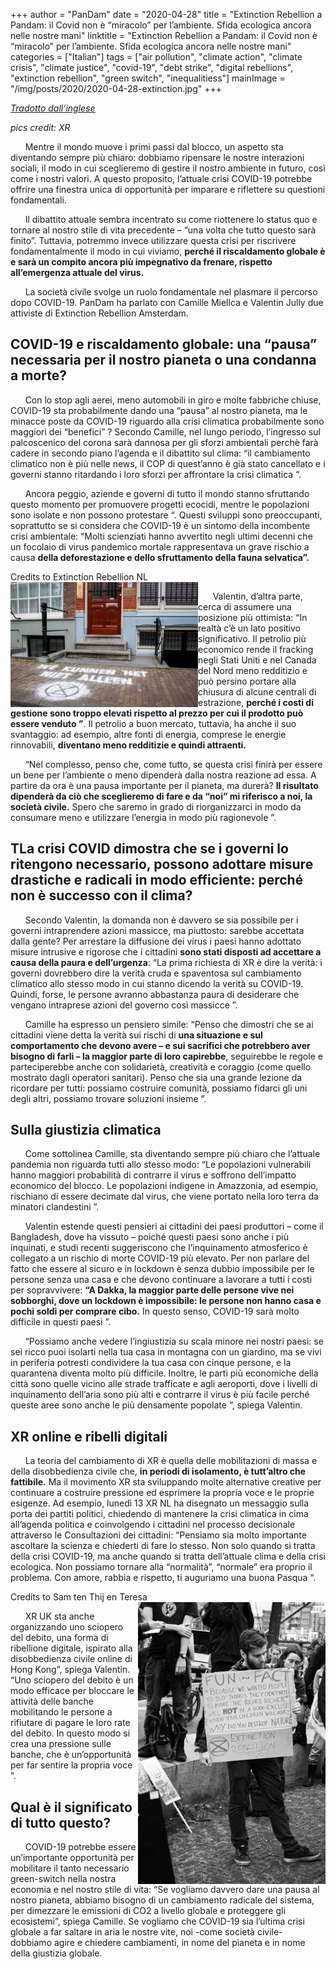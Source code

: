 +++
author = "PanDam"
date = "2020-04-28"
title = "Extinction Rebellion a Pandam: il Covid non è “miracolo” per l’ambiente. Sfida ecologica ancora nelle nostre mani"
linktitle = "Extinction Rebellion a Pandam: il Covid non è “miracolo” per l’ambiente. Sfida ecologica ancora nelle nostre mani"
categories = ["Italian"]
tags = ["air pollution", "climate action",
"climate crisis", "climate justice", "covid-19", "debt strike", "digital rebellions", "extinction rebellion", "green switch", "inequalitiess"]
mainImage = "/img/posts/2020/2020-04-28-extinction.jpg"
+++

_[Tradotto dall’inglese](../2020-04-28-extinction-en/)_

_pics credit: XR_

&nbsp;&nbsp;&nbsp;&nbsp;&nbsp;&nbsp;Mentre il mondo muove i primi passi dal blocco, un aspetto sta diventando sempre più chiaro: dobbiamo ripensare le nostre interazioni sociali, il modo in cui sceglieremo di gestire il nostro ambiente in futuro, così come i nostri valori. A questo proposito, l’attuale crisi COVID-19 potrebbe offrire una finestra unica di opportunità per imparare e riflettere su questioni fondamentali.

&nbsp;&nbsp;&nbsp;&nbsp;&nbsp;&nbsp;Il dibattito attuale sembra incentrato su come riottenere lo status quo e tornare al nostro stile di vita precedente – “una volta che tutto questo sarà finito”. Tuttavia, potremmo invece utilizzare questa crisi per riscrivere fondamentalmente il modo in cui viviamo, **perché il riscaldamento globale è e sarà un compito ancora più impegnativo da frenare, rispetto all’emergenza attuale del virus.**

&nbsp;&nbsp;&nbsp;&nbsp;&nbsp;&nbsp;La società civile svolge un ruolo fondamentale nel plasmare il percorso dopo COVID-19. PanDam ha parlato con Camille Miellca e Valentin Jully due attiviste di Extinction Rebellion Amsterdam.


## COVID-19 e riscaldamento globale: una “pausa” necessaria per il nostro pianeta o una condanna a morte?

&nbsp;&nbsp;&nbsp;&nbsp;&nbsp;&nbsp;Con lo stop agli aerei,  meno automobili in giro e molte fabbriche chiuse, COVID-19 sta probabilmente dando una “pausa” al nostro pianeta, ma le minacce poste da COVID-19 riguardo alla crisi climatica probabilmente sono maggiori dei “benefici” ? Secondo Camille, nel lungo periodo, l’ingresso sul palcoscenico del corona sarà dannosa per gli sforzi ambientali perchè farà cadere in secondo piano l’agenda e il dibattito sul clima: “il cambiamento climatico non è più nelle news, il COP di quest’anno è già stato cancellato e i governi stanno ritardando i loro sforzi per affrontare la crisi climatica “.

&nbsp;&nbsp;&nbsp;&nbsp;&nbsp;&nbsp;Ancora peggio, aziende e governi di tutto il mondo stanno sfruttando questo momento per promuovere progetti ecocidi, mentre le popolazioni sono isolate e non possono protestare “. Questi sviluppi sono preoccupanti, soprattutto se si considera che COVID-19 è un sintomo della incombente crisi ambientale: “Molti scienziati hanno avvertito negli ultimi decenni che un focolaio di virus pandemico mortale rappresentava un grave rischio a causa **della deforestazione e dello sfruttamento della fauna selvatica”.**

<label style="text-align: left;">Credits to Extinction Rebellion NL</br></label>
<img alt="" align="left" src="/img/posts/2020/2020-04-28-extinction-3.jpg" width="300px">

&nbsp;&nbsp;&nbsp;&nbsp;&nbsp;&nbsp;Valentin, d’altra parte, cerca di assumere una posizione più ottimista: “In realtà c’è un lato positivo significativo. Il petrolio più economico rende il fracking negli Stati Uniti e nel Canada del Nord meno redditizio e può persino portare alla chiusura di alcune centrali di estrazione, **perché i costi di gestione sono troppo elevati rispetto al prezzo per cui il prodotto può essere venduto ”**. Il petrolio a buon mercato, tuttavia, ha anche il suo svantaggio: ad esempio, altre fonti di energia, comprese le energie rinnovabili, **diventano meno redditizie e quindi attraenti.**

&nbsp;&nbsp;&nbsp;&nbsp;&nbsp;&nbsp;“Nel complesso, penso che, come tutto, se questa crisi finirà per essere un bene per l’ambiente o meno dipenderà dalla nostra reazione ad essa. A partire da ora è una pausa importante per il pianeta, ma durerà? **Il risultato dipenderà da ciò che sceglieremo di fare e da “noi” mi riferisco a noi, la società civile.** Spero che saremo in grado di riorganizzarci in modo da consumare meno e utilizzare l’energia in modo più ragionevole ”.



## TLa crisi COVID dimostra che se i governi lo ritengono necessario, possono adottare misure drastiche e radicali in modo efficiente: perché non è successo con il clima?

&nbsp;&nbsp;&nbsp;&nbsp;&nbsp;&nbsp;Secondo Valentin, la domanda non è davvero se sia possibile per i governi intraprendere azioni massicce, ma piuttosto: sarebbe accettata dalla gente? Per arrestare la diffusione dei virus i paesi hanno adottato misure intrusive e rigorose che i cittadini **sono stati disposti ad accettare a causa della paura e dell’urgenza**: “La prima richiesta di XR è dire la verità: i governi dovrebbero dire la verità cruda e spaventosa sul cambiamento climatico allo stesso modo in cui stanno dicendo la verità su COVID-19. Quindi, forse, le persone avranno abbastanza paura di desiderare che vengano intraprese azioni del governo così massicce ”.

&nbsp;&nbsp;&nbsp;&nbsp;&nbsp;&nbsp;Camille ha espresso un pensiero simile: “Penso che dimostri che se ai cittadini viene detta la verità sui rischi di **una situazione e sul comportamento che devono avere – e sui sacrifici che potrebbero aver bisogno di farli – la maggior parte di loro capirebbe**, seguirebbe le regole e parteciperebbe anche con solidarietà, creatività e coraggio (come quello mostrato dagli operatori sanitari). Penso che sia una grande lezione da ricordare per tutti: possiamo costruire comunità, possiamo fidarci gli uni degli altri, possiamo trovare soluzioni insieme ”.


## Sulla giustizia climatica

&nbsp;&nbsp;&nbsp;&nbsp;&nbsp;&nbsp;Come sottolinea Camille, sta diventando sempre più chiaro che l’attuale pandemia non riguarda tutti allo stesso modo: “Le popolazioni vulnerabili hanno maggiori probabilità di contrarre il virus e soffrono dell’impatto economico del blocco. Le popolazioni indigene in Amazzonia, ad esempio, rischiano di essere decimate dal virus, che viene portato nella loro terra da minatori clandestini ”.

&nbsp;&nbsp;&nbsp;&nbsp;&nbsp;&nbsp;Valentin estende questi pensieri ai cittadini dei paesi produttori – come il Bangladesh, dove ha vissuto – poiché questi paesi sono anche i più inquinati, e studi recenti suggeriscono che l’inquinamento atmosferico è collegato a un rischio di morte COVID-19 più elevato. Per non parlare del fatto che essere al sicuro e in lockdown è senza dubbio impossibile per le persone senza una casa e che devono continuare a lavorare a tutti i costi per sopravvivere: **“A Dakka, la maggior parte delle persone vive nei sobborghi, dove un lockdown è impossibile: le persone non hanno casa e pochi soldi per comprare cibo.** In questo senso, COVID-19 sarà molto difficile in questi paesi ”.

&nbsp;&nbsp;&nbsp;&nbsp;&nbsp;&nbsp;“Possiamo anche vedere l’ingiustizia su scala minore nei nostri paesi: se sei ricco puoi isolarti nella tua casa in montagna con un giardino, ma se vivi in ​​periferia potresti condividere la tua casa con cinque persone, e la quarantena diventa molto più difficile. Inoltre, le parti più economiche della città sono quelle vicino alle strade trafficate e agli aeroporti, dove i livelli di inquinamento dell’aria sono più alti e contrarre il virus è più facile perché queste aree sono anche le più densamente popolate ”, spiega Valentin.

## XR online e ribelli digitali

&nbsp;&nbsp;&nbsp;&nbsp;&nbsp;&nbsp;La teoria del cambiamento di XR è quella delle mobilitazioni di massa e della disobbedienza civile che, **in periodi di isolamento, è tutt’altro che fattibile.** Ma il movimento XR sta sviluppando molte alternative creative per continuare a costruire pressione ed esprimere la propria voce e le proprie esigenze. Ad esempio, lunedì 13 XR NL ha disegnato un messaggio sulla porta dei partiti politici, chiedendo di mantenere la crisi climatica in cima all’agenda politica e coinvolgendo i cittadini nel processo decisionale attraverso le Consultazioni dei cittadini: “Pensiamo sia molto importante ascoltare la scienza e chiederti di fare lo stesso. Non solo quando si tratta della crisi COVID-19, ma anche quando si tratta dell’attuale clima e della crisi ecologica. Non possiamo tornare alla “normalità”, “normale” era proprio il problema. Con amore, rabbia e rispetto, ti auguriamo una buona Pasqua “.

<label style="text-align: right;">Credits to Sam ten Thij en Teresa</br></label>
<img alt="" align="right" src="/img/posts/2020/2020-04-28-extinction-2.jpg" width="300px">


&nbsp;&nbsp;&nbsp;&nbsp;&nbsp;&nbsp;XR UK sta anche organizzando uno sciopero del debito, una forma di ribellione digitale, ispirato alla disobbedienza civile online di Hong Kong”, spiega Valentin. “Uno sciopero del debito è un modo efficace per bloccare le attività delle banche mobilitando le persone a rifiutare di pagare le loro rate del debito. In questo modo si crea una pressione sulle banche, che è un’opportunità per far sentire la propria voce ”.


## Qual è il significato di tutto questo?

&nbsp;&nbsp;&nbsp;&nbsp;&nbsp;&nbsp;COVID-19 potrebbe essere un’importante opportunità per mobilitare il tanto necessario green-switch nella nostra economia e nel nostro stile di vita: “Se vogliamo davvero dare una pausa al nostro pianeta, abbiamo bisogno di un cambiamento radicale del sistema, per dimezzare le emissioni di CO2 a livello globale e proteggere gli ecosistemi”, spiega Camille. Se vogliamo che COVID-19 sia l’ultima crisi globale a far saltare in aria le nostre vite, noi -come società civile- dobbiamo agire e chiedere cambiamenti, in nome del pianeta e in nome della giustizia globale.